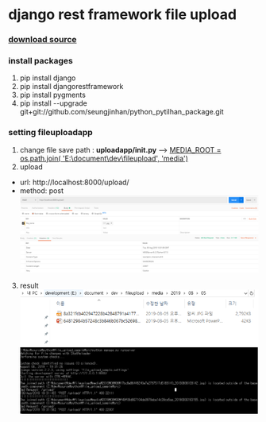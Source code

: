 # django rest framework file upload


### [download source](https://github.com/seungjinhan/django_rest_framework-_file_upload/archive/master.zip)

### install packages
1. pip install django
2. pip install djangorestframework
3. pip install pygments
4. pip install --upgrade git+git://github.com/seungjinhan/python_pytilhan_package.git

### setting fileuploadapp
1. change file save path : **uploadapp/__init__.py**
 --> <u>MEDIA_ROOT = os.path.join( 'E:\\document\\dev\\fileupload', 'media')</u>
2. upload
- url: http://localhost:8000/upload/
- method: post
![upload](/img/20190806_193206.png)

3. result
![result](/img/20190806_193351.png)
![result](/img/20190806_193509.png)
